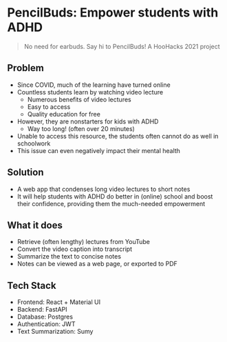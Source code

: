 # PencilBuds: Empower students with ADHD

> No need for earbuds. Say hi to PencilBuds!
A HooHacks 2021 project

## Problem

- Since COVID, much of the learning have turned online
- Countless students learn by watching video lecture
  - Numerous benefits of video lectures
  - Easy to access
  - Quality education for free
- However, they are nonstarters for kids with ADHD
  - Way too long! (often over 20 minutes)
- Unable to access this resource, the students often cannot do as well in schoolwork
- This issue can even negatively impact their mental health

## Solution

- A web app that condenses long video lectures to short notes
- It will help students with ADHD do better in (online) school and boost their confidence, providing them the much-needed empowerment

## What it does

- Retrieve (often lengthy) lectures from YouTube
- Convert the video caption into transcript
- Summarize the text to concise notes
- Notes can be viewed as a web page, or exported to PDF

## Tech Stack

- Frontend: React + Material UI
- Backend: FastAPI
- Database: Postgres
- Authentication: JWT
- Text Summarization: Sumy
